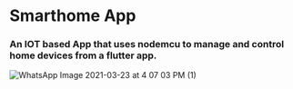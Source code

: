 # Smarthome App

### An IOT based App that uses nodemcu to manage and control home devices from a flutter app.
![WhatsApp Image 2021-03-23 at 4 07 03 PM (1)](https://user-images.githubusercontent.com/43761908/112275896-1b92d700-8ca6-11eb-8df5-e721b78b56cd.jpeg)

